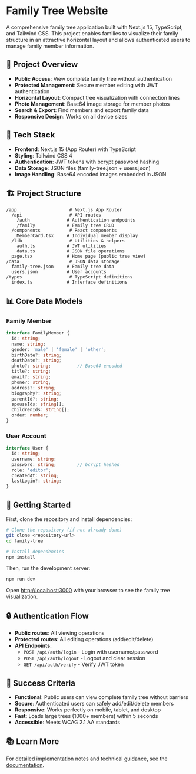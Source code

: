 # Family Tree Website

A comprehensive family tree application built with Next.js 15, TypeScript, and Tailwind CSS. This project enables families to visualize their family structure in an attractive horizontal layout and allows authenticated users to manage family member information.

## 🌳 Project Overview

- **Public Access**: View complete family tree without authentication
- **Protected Management**: Secure member editing with JWT authentication
- **Horizontal Layout**: Compact tree visualization with connection lines
- **Photo Management**: Base64 image storage for member photos
- **Search & Export**: Find members and export family data
- **Responsive Design**: Works on all device sizes

## 🚀 Tech Stack

- **Frontend**: Next.js 15 (App Router) with TypeScript
- **Styling**: Tailwind CSS 4
- **Authentication**: JWT tokens with bcrypt password hashing
- **Data Storage**: JSON files (family-tree.json + users.json)
- **Image Handling**: Base64 encoded images embedded in JSON

## 🏗️ Project Structure

```
/app                    # Next.js App Router
  /api                  # API routes
    /auth              # Authentication endpoints
    /family            # Family tree CRUD
  /components           # React components
    MemberCard.tsx     # Individual member display
  /lib                  # Utilities & helpers
    auth.ts            # JWT utilities
    data.ts            # JSON file operations
  page.tsx             # Home page (public tree view)
/data                   # JSON data storage
  family-tree.json     # Family tree data
  users.json           # User accounts
/types                  # TypeScript definitions
  index.ts             # Interface definitions
```

## 📊 Core Data Models

### Family Member

```typescript
interface FamilyMember {
  id: string;
  name: string;
  gender: 'male' | 'female' | 'other';
  birthDate?: string;
  deathDate?: string;
  photo?: string;          // Base64 encoded
  title?: string;
  email?: string;
  phone?: string;
  address?: string;
  biography?: string;
  parentId?: string;
  spouseIds: string[];
  childrenIds: string[];
  order: number;
}
```

### User Account

```typescript
interface User {
  id: string;
  username: string;
  password: string;        // bcrypt hashed
  role: 'editor';
  createdAt: string;
  lastLogin?: string;
}
```

## 🚀 Getting Started

First, clone the repository and install dependencies:

```bash
# Clone the repository (if not already done)
git clone <repository-url>
cd family-tree

# Install dependencies
npm install
```

Then, run the development server:

```bash
npm run dev
```

Open [http://localhost:3000](http://localhost:3000) with your browser to see the family tree visualization.

## 🔒 Authentication Flow

- **Public routes**: All viewing operations
- **Protected routes**: All editing operations (add/edit/delete)
- **API Endpoints**:
  - `POST /api/auth/login` - Login with username/password
  - `POST /api/auth/logout` - Logout and clear session
  - `GET /api/auth/verify` - Verify JWT token

## 🎯 Success Criteria

- **Functional**: Public users can view complete family tree without barriers
- **Secure**: Authenticated users can safely add/edit/delete members
- **Responsive**: Works perfectly on mobile, tablet, and desktop
- **Fast**: Loads large trees (1000+ members) within 5 seconds
- **Accessible**: Meets WCAG 2.1 AA standards

## 📚 Learn More

For detailed implementation notes and technical guidance, see the [documentation](./docs).
